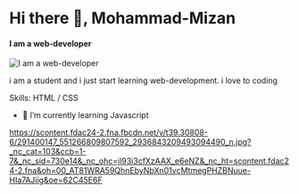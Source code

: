 # Hi there 👋, Mohammad-Mizan
#### I am a web-developer
![I am a web-developer](https://scontent.fdac24-1.fna.fbcdn.net/v/t39.30808-6/291222128_551262196474720_6012664947114250750_n.jpg?_nc_cat=102&ccb=1-7&_nc_sid=730e14&_nc_ohc=cs49v_aBDFIAX9YqRco&_nc_ht=scontent.fdac24-1.fna&oh=00_AT_Rpmwdw4OyzzhVDiQxYex97XBmYXVQdX6L-0TYQgczTA&oe=62C5E810)

i am a student and i just start learning web-development. i love to coding

Skills: HTML / CSS

- 🌱 I’m currently learning Javascript 


https://scontent.fdac24-2.fna.fbcdn.net/v/t39.30808-6/291400147_551266809807592_2936843209493094490_n.jpg?_nc_cat=103&ccb=1-7&_nc_sid=730e14&_nc_ohc=jl93i3cfXzAAX_e6eNZ&_nc_ht=scontent.fdac24-2.fna&oh=00_AT81WRA59QhnEbyNbXn01vcMtmegPHZBNuue-HIa7AJiig&oe=62C45E6F
